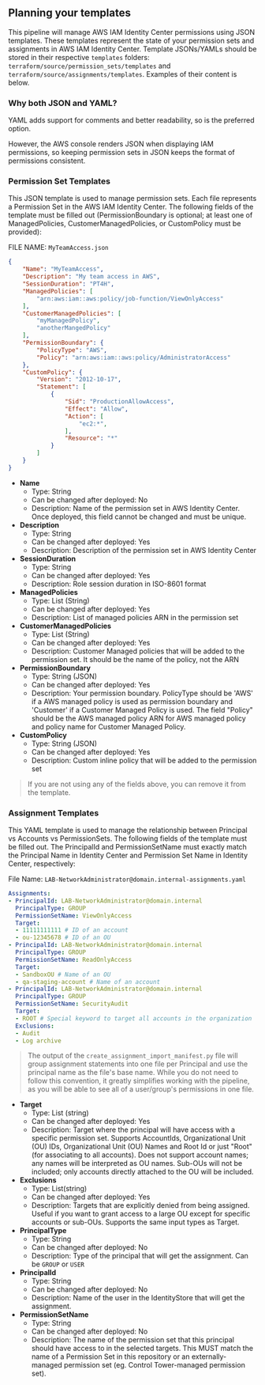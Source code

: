 ## Planning your templates

This pipeline will manage AWS IAM Identity Center permissions using JSON templates. These templates represent the state of your permission sets and assignments in AWS IAM Identity Center. Template JSONs/YAMLs should be stored in their respective `templates` folders: `terraform/source/permission_sets/templates` and `terraform/source/assignments/templates`. Examples of their content is below.

### Why both JSON and YAML?

YAML adds support for comments and better readability, so is the preferred option.

However, the AWS console renders JSON when displaying IAM permissions, so keeping permission sets in JSON keeps the format of permissions consistent.

### Permission Set Templates

This JSON template is used to manage permission sets. Each file represents a Permission Set in the AWS IAM Identity Center. The following fields of the template must be filled out (PermissionBoundary is optional; at least one of ManagedPolicies, CustomerManagedPolicies, or CustomPolicy must be provided):

FILE NAME: `MyTeamAccess.json`

```json
{
    "Name": "MyTeamAccess",
    "Description": "My team access in AWS",
    "SessionDuration": "PT4H",
    "ManagedPolicies": [
        "arn:aws:iam::aws:policy/job-function/ViewOnlyAccess"
    ],
    "CustomerManagedPolicies": [
        "myManagedPolicy",
        "anotherMangedPolicy"
    ],
    "PermissionBoundary": {
        "PolicyType": "AWS",
        "Policy": "arn:aws:iam::aws:policy/AdministratorAccess"
    },
    "CustomPolicy": {
        "Version": "2012-10-17",
        "Statement": [
            {
                "Sid": "ProductionAllowAccess",
                "Effect": "Allow",
                "Action": [
                    "ec2:*",
                ],
                "Resource": "*"
            }
        ]
    }
}
```

- **Name**
  - Type: String
  - Can be changed after deployed: No
  - Description: Name of the permission set in AWS Identity Center. Once deployed, this field cannot be changed and must be unique.
- **Description**
  - Type: String
  - Can be changed after deployed: Yes
  - Description: Description of the permission set in AWS Identity Center
- **SessionDuration**
  - Type: String
  - Can be changed after deployed: Yes
  - Description: Role session duration in ISO-8601 format
- **ManagedPolicies**
  - Type: List (String)
  - Can be changed after deployed: Yes
  - Description: List of managed policies ARN in the permission set
- **CustomerManagedPolicies**
  - Type: List (String)
  - Can be changed after deployed: Yes
  - Description: Customer Managed policies that will be added to the permission set. It should be the name of the policy, not the ARN
- **PermissionBoundary**
  - Type: String (JSON)
  - Can be changed after deployed: Yes
  - Description: Your permission boundary. PolicyType should be 'AWS' if a AWS managed policy is used as permission boundary and 'Customer' if a Customer Managed Policy is used. The field "Policy" should be the AWS managed policy ARN for AWS managed policy and policy name for Customer Managed Policy.
- **CustomPolicy**
  - Type: String (JSON)
  - Can be changed after deployed: Yes
  - Description: Custom inline policy that will be added to the permission set

> If you are not using any of the fields above, you can remove it from the template.

### Assignment Templates

This YAML template is used to manage the relationship between Principal vs Accounts vs PermissionSets. The following fields of the template must be filled out. The PrincipalId and PermissionSetName must exactly match the Principal Name in Identity Center and Permission Set Name in Identity Center, respectively:

File Name: `LAB-NetworkAdministrator@domain.internal-assignments.yaml`

```yaml
Assignments:
- PrincipalId: LAB-NetworkAdministrator@domain.internal
  PrincipalType: GROUP
  PermissionSetName: ViewOnlyAccess
  Target:
  - 11111111111 # ID of an account
  - ou-12345678 # ID of an OU
- PrincipalId: LAB-NetworkAdministrator@domain.internal
  PrincipalType: GROUP
  PermissionSetName: ReadOnlyAccess
  Target:
  - SandboxOU # Name of an OU
  - qa-staging-account # Name of an account
- PrincipalId: LAB-NetworkAdministrator@domain.internal
  PrincipalType: GROUP
  PermissionSetName: SecurityAudit
  Target:
  - ROOT # Special keyword to target all accounts in the organization
  Exclusions:
  - Audit
  - Log archive
```

> The output of the `create_assignment_import_manifest.py` file will group assignment statements into one file per Principal and use the principal name as the file's base name. While you do not need to follow this convention, it greatly simplifies working with the pipeline, as you will be able to see all of a user/group's permissions in one file.

- **Target**
  - Type: List (string)
  - Can be changed after deployed: Yes
  - Description: Target where the principal will have access with a specific permission set. Supports AccountIds, Organizational Unit (OU) IDs, Organizational Unit (OU) Names and Root Id or just "Root" (for associating to all accounts). Does not support account names; any names will be interpreted as OU names. Sub-OUs will not be included; only accounts directly attached to the OU will be included.
- **Exclusions**
  - Type: List(string)
  - Can be changed after deployed: Yes
  - Description: Targets that are explicitly denied from being assigned. Useful if you want to grant access to a large OU except for specific accounts or sub-OUs. Supports the same input types as Target.
- **PrincipalType**
  - Type: String
  - Can be changed after deployed: No
  - Description: Type of the principal that will get the assignment. Can be `GROUP` or `USER`
- **PrincipalId**
  - Type: String
  - Can be changed after deployed: No
  - Description: Name of the user in the IdentityStore that will get the assignment.
- **PermissionSetName**
  - Type: String
  - Can be changed after deployed: No
  - Description: The name of the permission set that this principal should have access to in the selected targets. This MUST match the name of a Permission Set in this repository or an externally-managed permission set (eg. Control Tower-managed permission set).
